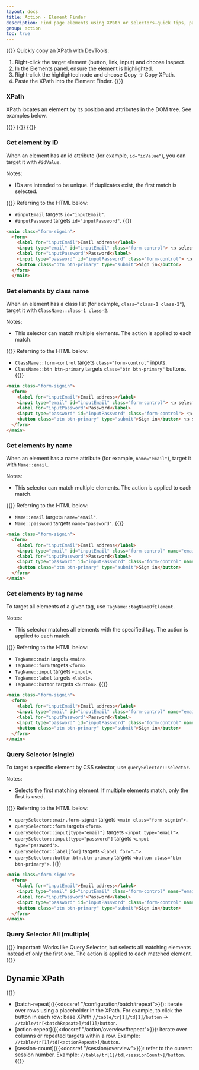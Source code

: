 ```yaml
---
layout: docs
title: Action · Element Finder
description: Find page elements using XPath or selectors—quick tips, patterns, and examples.
group: action
toc: true
---
```


{{<callout info>}}
Quickly copy an XPath with DevTools:
1. Right‑click the target element (button, link, input) and choose Inspect.
2. In the Elements panel, ensure the element is highlighted.
3. Right‑click the highlighted node and choose Copy → Copy XPath.
4. Paste the XPath into the Element Finder.
{{</callout>}}

### XPath
XPath locates an element by its position and attributes in the DOM tree. See examples below.

{{<markdown>}}
{{<partial example-xpath.md>}}
{{</markdown>}}

### Get element by ID
When an element has an id attribute (for example, `id="idValue"`), you can target it with `#idValue`.

Notes:
- IDs are intended to be unique. If duplicates exist, the first match is selected.

{{<callout info>}}
Referring to the HTML below:
- `#inputEmail` targets `id="inputEmail"`.
- `#inputPassword` targets `id="inputPassword"`.
{{</callout>}}
```html
<main class="form-signin">
  <form>
    <label for="inputEmail">Email address</label>
    <input type="email" id="inputEmail" class="form-control"> 👈 selected
    <label for="inputPassword">Password</label>
    <input type="password" id="inputPassword" class="form-control"> 👈 selected
    <button class="btn btn-primary" type="submit">Sign in</button>
  </form>
  </main>
```

### Get elements by class name
When an element has a class list (for example, `class="class-1 class-2"`), target it with `ClassName::class-1 class-2`.

Notes:
- This selector can match multiple elements. The action is applied to each match.

{{<callout info>}}
Referring to the HTML below:
- `ClassName::form-control` targets `class="form-control"` inputs.
- `ClassName::btn btn-primary` targets `class="btn btn-primary"` buttons.
{{</callout>}}
```html
<main class="form-signin">
  <form>
    <label for="inputEmail">Email address</label>
    <input type="email" id="inputEmail" class="form-control"> 👈 selected
    <label for="inputPassword">Password</label>
    <input type="password" id="inputPassword" class="form-control"> 👈 selected
    <button class="btn btn-primary" type="submit">Sign in</button> 👈 selected
  </form>
</main>
```

### Get elements by name
When an element has a name attribute (for example, `name="email"`), target it with `Name::email`.

Notes:
- This selector can match multiple elements. The action is applied to each match.

{{<callout info>}}
Referring to the HTML below:
- `Name::email` targets `name="email"`.
- `Name::password` targets `name="password"`.
{{</callout>}}
```html
<main class="form-signin">
  <form>
    <label for="inputEmail">Email address</label>
    <input type="email" id="inputEmail" class="form-control" name="email"> 👈 selected
    <label for="inputPassword">Password</label>
    <input type="password" id="inputPassword" class="form-control" name="password"> 👈 selected
    <button class="btn btn-primary" type="submit">Sign in</button>
  </form>
</main>
```

### Get elements by tag name
To target all elements of a given tag, use `TagName::tagNameOfElement`.

Notes:
- This selector matches all elements with the specified tag. The action is applied to each match.

{{<callout info>}}
Referring to the HTML below:
- `TagName::main` targets `<main>`.
- `TagName::form` targets `<form>`.
- `TagName::input` targets `<input>`.
- `TagName::label` targets `<label>`.
- `TagName::button` targets `<button>`.
{{</callout>}}
```html
<main class="form-signin">
  <form>
    <label for="inputEmail">Email address</label>
    <input type="email" id="inputEmail" class="form-control" name="email">
    <label for="inputPassword">Password</label>
    <input type="password" id="inputPassword" class="form-control" name="password">
    <button class="btn btn-primary" type="submit">Sign in</button>
  </form>
</main>
```

### Query Selector (single)
To target a specific element by CSS selector, use `querySelector::selector`.

Notes:
- Selects the first matching element. If multiple elements match, only the first is used.

{{<callout info>}}
Referring to the HTML below:
- `querySelector::main.form-signin` targets `<main class="form-signin">`.
- `querySelector::form` targets `<form>`.
- `querySelector::input[type="email"]` targets `<input type="email">`.
- `querySelector::input[type="password"]` targets `<input type="password">`.
- `querySelector::label[for]` targets `<label for="…">`.
- `querySelector::button.btn.btn-primary` targets `<button class="btn btn-primary">`.
{{</callout>}}
```html
<main class="form-signin">
  <form>
    <label for="inputEmail">Email address</label>
    <input type="email" id="inputEmail" class="form-control" name="email">
    <label for="inputPassword">Password</label>
    <input type="password" id="inputPassword" class="form-control" name="password">
    <button class="btn btn-primary" type="submit">Sign in</button>
  </form>
</main>
```

### Query Selector All (multiple)
{{<callout warning>}}
Important: Works like Query Selector, but selects all matching elements instead of only the first one. The action is applied to each matched element.
{{</callout>}}

## Dynamic XPath
{{<callout info>}}
- [batch-repeat]({{<docsref "/configuration/batch#repeat">}}): iterate over rows using a placeholder in the XPath. For example, to click the button in each row: base XPath `//table/tr[1]/td[1]/button` → `//table/tr[<batchRepeat>]/td[1]/button`.
- [action-repeat]({{<docsref "/action/overview#repeat">}}): iterate over columns or repeated targets within a row. Example: `//table/tr[1]/td[<actionRepeat>]/button`.
- [session-count]({{<docsref "/session/overview">}}): refer to the current session number. Example: `//table/tr[1]/td[<sessionCount>]/button`.
{{</callout>}}